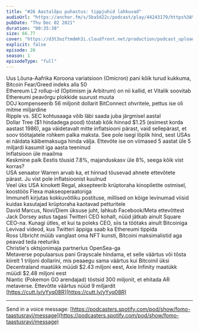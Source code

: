```yaml
---
title: "#26 Aastalõpu puhastus: tippjuhid lahkuvad"
audioUrl: "https://anchor.fm/s/5ba5d22c/podcast/play/44243179/https%3A%2F%2Fd3ctxlq1ktw2nl.cloudfront.net%2Fstaging%2F2021-11-2%2Fb6ba2baa-5ab7-c086-94d1-1f8ac7c87a19.m4a"
pubDate: "Thu Dec 02 2021"
duration: "00:35:38"
size: 66.77 
cover: "https://d3t3ozftmdmh3i.cloudfront.net/production/podcast_uploaded_episode/15275939/15275939-1638440418561-218cf5eb502f2.jpg"
explicit: false
episode: 26
season: 1
episodeType: "full"
---
```


Uus Lõuna-Aafrika Koroona variatsioon (Omicron) pani kõik turud kukkuma, Bitcoin Fear/Greed indeks alla 50  
Ethereum L2 rollup-id (Optimism ja Arbitrum) on nii kallid, et Vitalik soovitab Ethereumi peavõrgu plokkide suurust muuta  
DOJ kompenseerib 56 miljonit dollarit BitConnect ohvritele, pettus ise oli mitme miljardine  
Ripple vs. SEC kohtusaaga võib läbi saada juba järgmisel aastal  
Dollar Tree ($1 hindadega pood) tõstab kõik hinnad $1.25 (esimest korda aastast 1986), aga väidetavalt mitte inflatsiooni pärast, vaid sellepärast, et soov töötajatele rohkem palka maksta. See pole isegi lõplik hind, sest USAs ei näidata käibemaksuga hinda välja. Ettevõte ise on viimased 5 aastat üle 5 miljardi kasumit iga aasta teeninud  
Inflatsioon üle maailma  
Keskmine palk Eestis tõusid 7.8%, majanduskasv üle 8%, seega kõik vist korras?  
USA senaator Warren arvab ka, et hinnad tõusevad ahnete ettevõtete pärast. Ju vist pole inflatsioonist kuulnud  
Veel üks USA kinokett Regal, aksepteerib krüptoraha kinopiletite ostmisel, koostöös Flexa makseoperaatoriga  
Immunefi kirjutas kokkuvõtliku postituse, millised on kõige levinumad viisid kuidas kasutajad krüptoraha kaotavad petturitele  
David Marcus, Novi/Diem üksuse juht, lahkub Facebook/Meta ettevõttest  
Jack Dorsey astus tagasi Twitteri CEO kohalt, nüüd jätkab ainult Square CEO-na. Kunagi ütles, et kui ta poleks CEO, siis ta töötaks ainult Bitcoiniga  
Levivad videod, kus Twitteri äppiga saab ka Ethereumi tippida  
Ross Ulbricht müüb vanglast oma NFT kunsti, Bitcoini maksimalistid aga peavad teda reeturiks  
Christie's oktsjonimaja partnerlus OpenSea-ga  
Metaverse populaarsus pani Grayscale hindama, et selle väärtus või tõsta kiirelt 1 triljoni dollarini, mis peaaegu sama väärtus kui Bitcoinil üksi  
Decentraland maatükk müüdi $2.43 miljoni eest, Axie Infinity maatükk müüdi $2.48 miljoni eest  
Niantic (Pokemon GO arendajad) tõstsid 300 miljonit, et ehitada AR metaverse. Ettevõtte väärtus nüüd 9 miljardit  
[https://cutt.ly/yYyq08R](https://cutt.ly/yYyq08R)  
  
---   
  
Send in a voice message: [https://podcasters.spotify.com/pod/show/fomo-taastusravi/message](https://podcasters.spotify.com/pod/show/fomo-taastusravi/message)